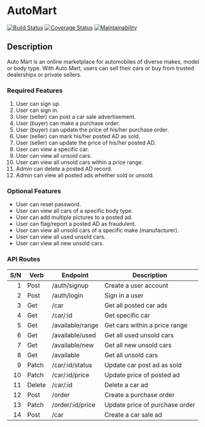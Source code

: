 # AutoMart

[![Build Status](https://travis-ci.org/olaludesunkanmi/AutoMart.svg?branch=develop)](https://travis-ci.org/olaludesunkanmi/AutoMart)
[![Coverage Status](https://coveralls.io/repos/github/olaludesunkanmi/AutoMart/badge.svg?branch=ch-deploy-to-heroku-%23166567379)](https://coveralls.io/github/olaludesunkanmi/AutoMart?branch=ch-deploy-to-heroku-%23166567379)
[![Maintainability](https://api.codeclimate.com/v1/badges/65b647ee1e9958a0937a/maintainability)](https://codeclimate.com/github/olaludesunkanmi/AutoMart/maintainability)

## Description
Auto Mart is an online marketplace for automobiles of diverse makes, model or body type. With
Auto Mart, users can sell their cars or buy from trusted dealerships or private sellers.

### Required Features
1. User can sign up.
2. User can sign in.
3. User (seller) can post a car sale advertisement.
4. User (buyer) can make a purchase order.
5. User (buyer) can update the price of his/her purchase order.
6. User (seller) can mark his/her posted AD as sold.
7. User (seller) can update the price of his/her posted AD.
8. User can view a specific car.
9. User can view all unsold cars.
10. User can view all unsold cars within a price range.
11. Admin can delete a posted AD record.
12. Admin can view all posted ads whether sold or unsold.

### Optional Features
- User can reset password.
- User can view all cars of a specific body type.
- User can add multiple pictures to a posted ad.
- User can flag/report a posted AD as fraudulent.
- User can view all unsold cars of a specific make (manufacturer).
- User can view all used unsold cars.
- User can view all new unsold cars.

### API Routes
S/N | Verb   | Endpoint         | Description                    |
---:| -------|------------------|--------------------------------|
  1 | Post   | /auth/signup     | Create a user account          |
  2 | Post   | /auth/login      | Sign in a user                 |
  3 | Get    | /car             | Get all posted car ads         |
  4 | Get    | /car/:id         | Get specific car               |
  5 | Get    | /available/range | Get cars within a price range  |
  6 | Get    | /available/used  | Get all used unsold cars       |
  7 | Get    | /available/new   | Get all new unsold cars        |
  8 | Get    | /available       | Get all unsold cars            |
  9 | Patch  | /car/:id/status  | Update car post ad as sold     |
  10| Patch  | /car/:id/price   | Update price of posted ad      |
  11| Delete | /car/:id         | Delete a car ad                |
  12| Post   | /order           | Create a purchase order        |
  13| Patch  | /order/:id/price | Update price of purchase order |
  14| Post   | /car             | Create a car sale ad           |


